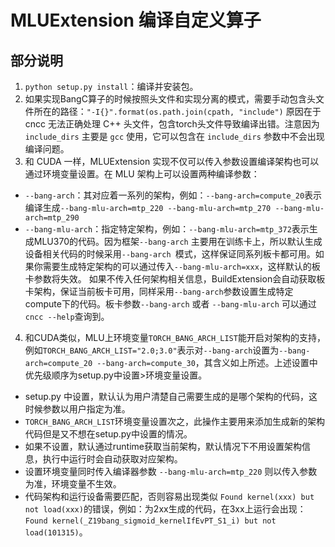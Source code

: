 # MLUExtension 编译自定义算子
## 部分说明
1. `python setup.py install`：编译并安装包。
2. 如果实现BangC算子的时候按照头文件和实现分离的模式，需要手动包含头文件所在的路径：`"-I{}".format(os.path.join(cpath, "include")` 原因在于 cncc 无法正确处理 C++ 头文件，包含torch头文件导致编译出错。注意因为 `include_dirs` 主要是 `gcc` 使用，它可以包含在 `include_dirs` 参数中不会出现编译问题。
3. 和 CUDA 一样，MLUExtension 实现不仅可以传入参数设置编译架构也可以通过环境变量设置。在 MLU 架构上可以设置两种编译参数：
- `--bang-arch`：其对应着一系列的架构，例如：`--bang-arch=compute_20`表示编译生成`--bang-mlu-arch=mtp_220 --bang-mlu-arch=mtp_270 --bang-mlu-arch=mtp_290`
- `--bang-mlu-arch`：指定特定架构，例如：`--bang-mlu-arch=mtp_372`表示生成MLU370的代码。因为框架`--bang-arch` 主要用在训练卡上，所以默认生成设备相关代码的时候采用`--bang-arch
`模式，这样保证同系列板卡都可用。如果你需要生成特定架构的可以通过传入`--bang-mlu-arch=xxx`，这样默认的板卡参数将失效。
如果不传入任何架构相关信息，BuildExtension会自动获取板卡架构，保证当前板卡可用，同样采用`--bang-arch`参数设置生成特定compute下的代码。板卡参数`--bang-arch` 或者 `--bang-mlu-arch` 可以通过 `cncc --help`查询到。
4. 和CUDA类似，MLU上环境变量`TORCH_BANG_ARCH_LIST`能开启对架构的支持，例如`TORCH_BANG_ARCH_LIST="2.0;3.0"`表示对`--bang-arch`设置为`--bang-arch=compute_20 --bang-arch=compute_30`，其含义如上所述。上述设置中优先级顺序为setup.py中设置>环境变量设置。
- setup.py 中设置，默认认为用户清楚自己需要生成的是哪个架构的代码，这时候参数以用户指定为准。
- `TORCH_BANG_ARCH_LIST`环境变量设置次之，此操作主要用来添加生成新的架构代码但是又不想在setup.py中设置的情况。
- 如果不设置，默认通过runtime获取当前架构，默认情况下不用设置架构信息，执行中运行时会自动获取对应架构。
- 设置环境变量同时传入编译器参数 `--bang-mlu-arch=mtp_220` 则以传入参数为准，环境变量不生效。
- 代码架构和运行设备需要匹配，否则容易出现类似 `Found kernel(xxx) but not load(xxx)`的错误，例如：为2xx生成的代码，在3xx上运行会出现：`Found kernel(_Z19bang_sigmoid_kernelIfEvPT_S1_i) but not load(101315)`。
